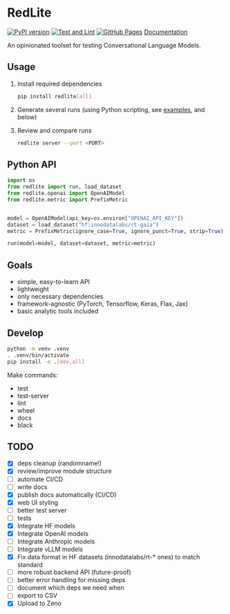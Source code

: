 # RedLite

[![PyPI version](https://badge.fury.io/py/redlite.svg)](https://badge.fury.io/py/redlite)
[![Test and Lint](https://github.com/innodatalabs/redlite/actions/workflows/test.yaml/badge.svg)](https://github.com/innodatalabs/redlite/actions/workflows/test.yaml/badge.svg)
[![GitHub Pages](https://github.com/innodatalabs/redlite/actions/workflows/docs.yaml/badge.svg)](https://github.com/innodatalabs/redlite/actions/workflows/docs.yaml/badge.svg)
[Documentation](https://innodatalabs.github.io/redlite/)

An opinionated toolset for testing Conversational Language Models.


## Usage

1. Install required dependencies

    ```bash
    pip install redlite[all]
    ```

2. Generate several runs (using Python scripting, see [examples](https://github.com/innodatalabs/redlite/tree/master/samples), and below)

3. Review and compare runs

    ```bash
    redlite server --port <PORT>
    ```

## Python API

```python
import os
from redlite import run, load_dataset
from redlite.openai import OpenAIModel
from redlite.metric import PrefixMetric


model = OpenAIModel(api_key=os.environ["OPENAI_API_KEY"])
dataset = load_dataset("hf:innodatalabs/rt-gaia")
metric = PrefixMetric(ignore_case=True, ignore_punct=True, strip=True)

run(model=model, dataset=dataset, metric=metric)
```

## Goals

* simple, easy-to-learn API
* lightweight
* only necessary dependencies
* framework-agnostic (PyTorch, Tensorflow, Keras, Flax, Jax)
* basic analytic tools included

## Develop

```bash
python -m venv .venv
. .venv/bin/activate
pip install -e .[dev,all]
```

Make commands:

* test
* test-server
* lint
* wheel
* docs
* black

## TODO

- [x] deps cleanup (randomname!)
- [x] review/improve module structure
- [ ] automate CI/CD
- [ ] write docs
- [x] publish docs automatically (CI/CD)
- [x] web UI styling
- [ ] better test server
- [ ] tests
- [x] Integrate HF models
- [x] Integrate OpenAI models
- [ ] Integrate Anthropic models
- [ ] Integrate vLLM models
- [x] Fix data format in HF datasets (innodatalabs/rt-* ones) to match standard
- [ ] more robust backend API (future-proof)
- [ ] better error handling for missing deps
- [ ] document which deps we need when
- [ ] export to CSV
- [x] Upload to Zeno
